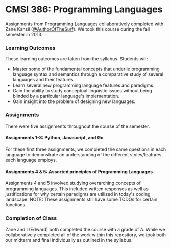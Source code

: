 CMSI 386: Programming Languages
===============================

Assignments from Programming Languages collaboratively completed with Zane Kansil ([@AuthorOfTheSurf](http://github.com/AuthorOfTheSurf)). We took this course during the fall semester in 2013.

###	Learning Outcomes

These learning outcomes are taken from the syllabus. Students will:

* Master some of the fundamental concepts that underlie programming language syntax and semantics through a comparative study of several languages and their features.
* Learn several new programming language features and paradigms.
* Gain the ability to study conceptual linguistic issues without being blinded by a particular language's implementation.
* Gain insight into the problem of designing new languages.

### Assignments

There were five assignments throughout the course of the semester.

#### Assignments 1-3: Python, Javascript, and Go

For these first three assignments, we completed the same questions in each language to demonstrate an understanding of the different styles/features each language employs.

#### Assignments 4 & 5: Assorted principles of Programming Languages

Assignments 4 and 5 involved studying overarching concepts of programming languages. This included written responses as well as justifications for why certain paradigms are utilized in today's coding landscape. NOTE: These assignments still have some TODOs for certain functions.

### Completion of Class

Zane and I (Edward) both completed the course with a grade of A. While we collaboratively completed all of the work within this repository, we took both our midterm and final individually as outlined in the syllabus. 

